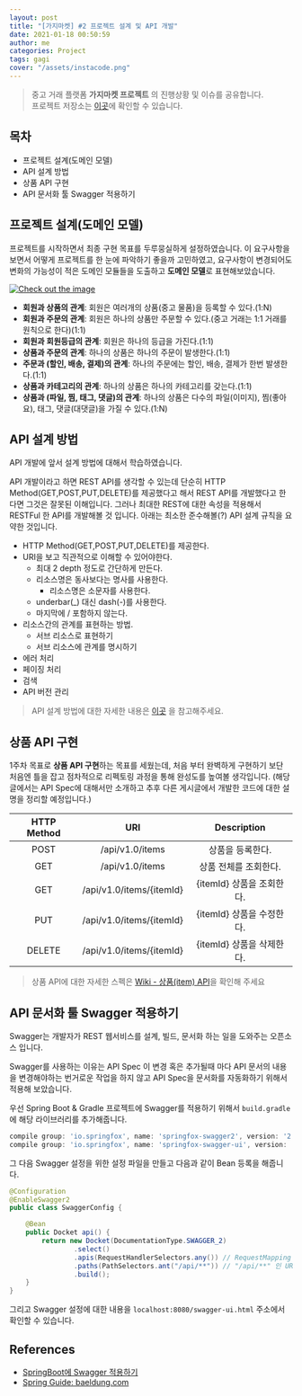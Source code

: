 ```yaml
---
layout: post
title: "[가지마켓] #2 프로젝트 설계 및 API 개발"
date: 2021-01-18 00:50:59
author: me
categories: Project
tags: gagi
cover: "/assets/instacode.png"
---
```


> 중고 거래 플랫폼 **가지마켓 프로젝트** 의 진행상황 및 이슈를 공유합니다.<br/>
> 프로젝트 저장소는 [이곳](https://github.com/GagiMarket/gagi)에 확인할 수 있습니다.

## 목차
* 프로젝트 설계(도메인 모델)
* API 설계 방법
* 상품 API 구현
* API 문서화 툴 Swagger 적용하기

## 프로젝트 설계(도메인 모델)
프로젝트를 시작하면서 최종 구현 목표를 두루뭉실하게 설정하였습니다. 이 요구사항을 보면서 어떻게 프로젝트를 한 눈에 파악하기 좋을까 고민하였고, 요구사항이 변경되어도 변화의 가능성이 적은 도메인 모듈들을 도출하고 **도메인 모델**로 표현해보았습니다.

<a href="{{ site.2021_project_img }}/project-gagi-domain-model.png" data-lightbox="falcon9-large" data-title="Check out the image">
  <img src="{{ site.2021_project_img }}/project-gagi-domain-model.png" title="Check out the image">
</a>

* **회원과 상품의 관계**: 회원은 여러개의 상품(중고 물품)을 등록할 수 있다.(1:N)
* **회원과 주문의 관계**: 회원은 하나의 상품만 주문할 수 있다.(중고 거래는 1:1 거래를 원칙으로 한다)(1:1)
* **회원과 회원등급의 관계**: 회원은 하나의 등급을 가진다.(1:1)
* **상품과 주문의 관계**: 하나의 상품은 하나의 주문이 발생한다.(1:1)
* **주문과 (할인, 배송, 결제)의 관계**: 하나의 주문에는 할인, 배송, 결제가 한번 발생한다.(1:1)
* **상품과 카테고리의 관계**: 하나의 상품은 하나의 카테고리를 갖는다.(1:1)
* **상품과 (파일, 찜, 태그, 댓글)의 관계**: 하나의 상품은 다수의 파일(이미지), 찜(좋아요), 태그, 댓글(대댓글)을 가질 수 있다.(1:N)

## API 설계 방법
API 개발에 앞서 설계 방법에 대해서 학습하였습니다. 

API 개발이라고 하면 REST API를 생각할 수 있는데 단순히 HTTP Method(GET,POST,PUT,DELETE)를 제공했다고 해서 REST API를 개발했다고 한다면 그것은 잘못된 이해입니다. 그러나 최대한 REST에 대한 속성을 적용해서 RESTFul 한 API를 개발해볼 것 입니다. 아래는 최소한 준수해볼(?) API 설계 규칙을 요약한 것입니다.

* HTTP Method(GET,POST,PUT,DELETE)를 제공한다.
* URI을 보고 직관적으로 이해할 수 있어야한다.
  + 최대 2 depth 정도로 간단하게 만든다.
  + 리소스명은 동사보다는 명사를 사용한다.
    - 리소스명은 소문자를 사용한다.
  + underbar(_) 대신 dash(-)를 사용한다.
  + 마지막에 / 포함하지 않는다.
* 리소스간의 관계를 표현하는 방법.
  + 서브 리소스로 표현하기
  + 서브 리소스에 관계를 명시하기 
* 에러 처리
* 페이징 처리
* 검색
* API 버전 관리

> API 설계 방법에 대한 자세한 내용은 [이곳](https://doorisopen.github.io/developers-library/Web/2020-06-04-web-rest-api-guide) 을 참고해주세요.

## 상품 API 구현
1주차 목표로 **상품 API 구현**하는 목표를 세웠는데, 처음 부터 완벽하게 구현하기 보단 처음엔 틀을 잡고 점차적으로 리펙토링 과정을 통해 완성도를 높여볼 생각입니다. (해당 글에서는 API Spec에 대해서만 소개하고 추후 다른 게시글에서 개발한 코드에 대한 설명을 정리할 예정입니다.)

|HTTP Method|URI|Description|
|:---:|:---:|:---:|
|POST|/api/v1.0/items|상품을 등록한다.|
|GET|/api/v1.0/items|상품 전체를 조회한다.|
|GET|/api/v1.0/items/{itemId}|{itemId} 상품을 조회한다.|
|PUT|/api/v1.0/items/{itemId}|{itemId} 상품을 수정한다.|
|DELETE|/api/v1.0/items/{itemId}|{itemId} 상품을 삭제한다.|


> 상품 API에 대한 자세한 스펙은 [Wiki - 상품(item) API](https://github.com/GagiMarket/gagi/wiki/%EC%83%81%ED%92%88(item)-API)을 확인해 주세요

## API 문서화 툴 Swagger 적용하기
Swagger는 개발자가 REST 웹서비스를 설계, 빌드, 문서화 하는 일을 도와주는 오픈소스 입니다.

Swagger를 사용하는 이유는 API Spec 이 변경 혹은 추가될때 마다 API 문서의 내용을 변경해야하는 번거로운 작업을 하지 않고 API Spec을 문서화를 자동화하기 위해서 적용해 보았습니다.

우선 Spring Boot & Gradle 프로젝트에 Swagger를 적용하기 위해서 `build.gradle`에 해당 라이브러리를 추가해줍니다.

```js
compile group: 'io.springfox', name: 'springfox-swagger2', version: '2.9.2'
compile group: 'io.springfox', name: 'springfox-swagger-ui', version: '2.9.2'
```

그 다음 Swagger 설정을 위한 설정 파일을 만들고 다음과 같이 Bean 등록을 해줍니다.

```java
@Configuration
@EnableSwagger2
public class SwaggerConfig {

    @Bean
    public Docket api() {
        return new Docket(DocumentationType.SWAGGER_2)
                .select()
                .apis(RequestHandlerSelectors.any()) // RequestMapping 에 할당된 모든 URL 목록 추출
                .paths(PathSelectors.ant("/api/**")) // "/api/**" 인 URL 들만 필터링
                .build();
    }
}
```

그리고 Swagger 설정에 대한 내용을 `localhost:8080/swagger-ui.html` 주소에서 확인할 수 있습니다.


## References
* [SpringBoot에 Swagger 적용하기](https://jojoldu.tistory.com/31)
* [Spring Guide: baeldung.com](https://www.baeldung.com/building-a-restful-web-service-with-spring-and-java-based-configuration)